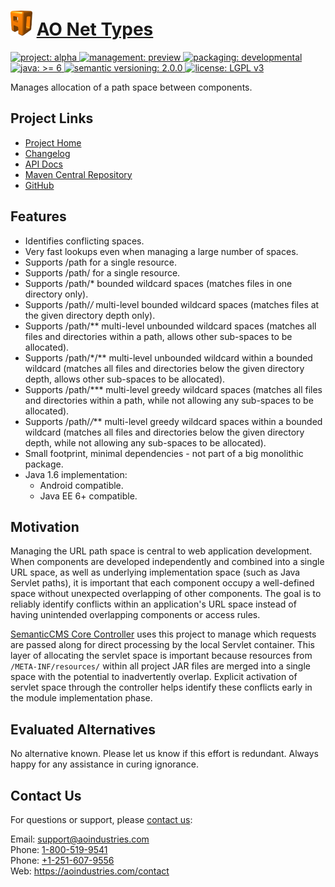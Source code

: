 # [<img src="ao-logo.png" alt="AO Logo" width="35" height="40">](https://aoindustries.com/) [AO Net Types](https://aoindustries.com/ao-net-path-space/)
<p>
	<a href="https://aoindustries.com/life-cycle#project-alpha">
		<img src="https://aoindustries.com/ao-badges/project-alpha.svg" alt="project: alpha" />
	</a>
	<a href="https://aoindustries.com/life-cycle#management-preview">
		<img src="https://aoindustries.com/ao-badges/management-preview.svg" alt="management: preview" />
	</a>
	<a href="https://aoindustries.com/life-cycle#packaging-developmental">
		<img src="https://aoindustries.com/ao-badges/packaging-developmental.svg" alt="packaging: developmental" />
	</a>
	<br />
	<a href="https://docs.oracle.com/javase/6/docs/api/">
		<img src="https://aoindustries.com/ao-badges/java-6.svg" alt="java: &gt;= 6" />
	</a>
	<a href="http://semver.org/spec/v2.0.0.html">
		<img src="https://aoindustries.com/ao-badges/semver-2.0.0.svg" alt="semantic versioning: 2.0.0" />
	</a>
	<a href="https://www.gnu.org/licenses/lgpl-3.0">
		<img src="https://aoindustries.com/ao-badges/license-lgpl-3.0.svg" alt="license: LGPL v3" />
	</a>
</p>

Manages allocation of a path space between components.

## Project Links
* [Project Home](https://aoindustries.com/ao-net-path-space/)
* [Changelog](https://aoindustries.com/ao-net-path-space/changelog)
* [API Docs](https://aoindustries.com/ao-net-path-space/apidocs/)
* [Maven Central Repository](https://search.maven.org/#search%7Cgav%7C1%7Cg:%22com.aoindustries%22%20AND%20a:%22ao-net-path-space%22)
* [GitHub](https://github.com/aoindustries/ao-net-path-space)

## Features
* Identifies conflicting spaces.
* Very fast lookups even when managing a large number of spaces.
* Supports /path for a single resource.
* Supports /path/ for a single resource.
* Supports /path/* bounded wildcard spaces (matches files in one directory only).
* Supports /path/*/* multi-level bounded wildcard spaces (matches files at the given directory depth only).
* Supports /path/** multi-level unbounded wildcard spaces (matches all files and directories within a path, allows other sub-spaces to be allocated).
* Supports /path/*/** multi-level unbounded wildcard within a bounded wildcard (matches all files and directories below the given directory depth, allows other sub-spaces to be allocated).
* Supports /path/*** multi-level greedy wildcard spaces (matches all files and directories within a path, while not allowing any sub-spaces to be allocated).
* Supports /path/*/*** multi-level greedy wildcard spaces within a bounded wildcard (matches all files and directories below the given directory depth, while not allowing any sub-spaces to be allocated).
* Small footprint, minimal dependencies - not part of a big monolithic package.
* Java 1.6 implementation:
    * Android compatible.
    * Java EE 6+ compatible.

## Motivation
Managing the URL path space is central to web application development.  When components are developed independently and combined into a single URL space, as well as underlying implementation space (such as Java Servlet paths), it is important that each component occupy a well-defined space without unexpected overlapping of other components.  The goal is to reliably identify conflicts within an application's URL space instead of having unintended overlapping components or access rules.

[SemanticCMS Core Controller](https://semanticcms.com/core/controller/) uses this project to manage which requests are passed along for direct processing by the local Servlet container.  This layer of allocating the servlet space is important because resources from `/META-INF/resources/` within all project JAR files are merged into a single space with the potential to inadvertently overlap.  Explicit activation of servlet space through the controller helps identify these conflicts early in the module implementation phase.

## Evaluated Alternatives
No alternative known.  Please let us know if this effort is redundant.  Always happy for any assistance in curing ignorance.

## Contact Us
For questions or support, please [contact us](https://aoindustries.com/contact):

Email: [support@aoindustries.com](mailto:support@aoindustries.com)  
Phone: [1-800-519-9541](tel:1-800-519-9541)  
Phone: [+1-251-607-9556](tel:+1-251-607-9556)  
Web: https://aoindustries.com/contact
